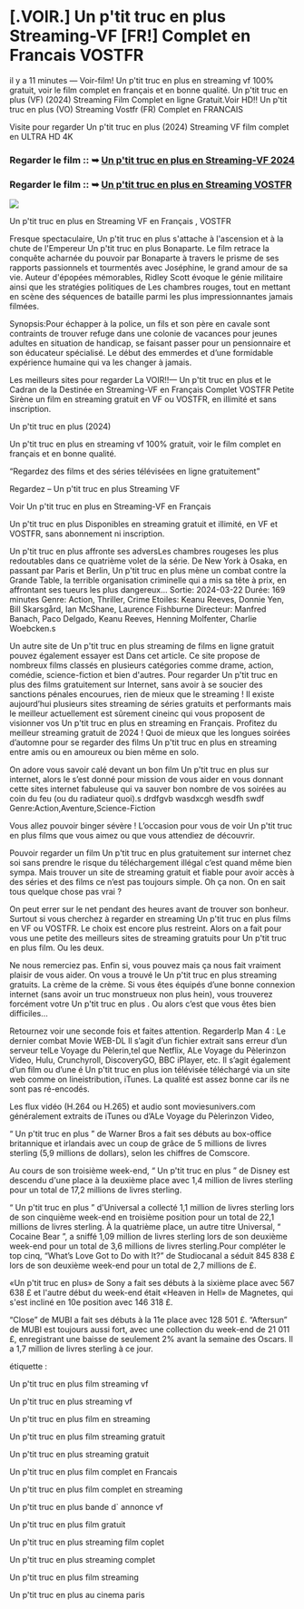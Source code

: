 # [.VOIR.] Un p'tit truc en plus Streaming-VF [FR!] Complet en Francais VOSTFR

il y a 11 minutes — Voir-film! Un p'tit truc en plus en streaming vf 100% gratuit, voir le film complet en français et en bonne qualité. Un p'tit truc en plus (VF) (2024) Streaming Film Complet en ligne Gratuit.Voir HD!! Un p'tit truc en plus (VO) Streaming Vostfr (FR) Complet en FRANCAIS

Visite pour regarder Un p'tit truc en plus (2024) Streaming VF film complet en ULTRA HD 4K

### Regarder le film :: ➥ [Un p'tit truc en plus en Streaming-VF 2024](https://t.co/yyi1il9EMI)

### Regarder le film :: ➥ [Un p'tit truc en plus en Streaming VOSTFR](https://t.co/yyi1il9EMI)

<p dir="auto"><a href="https://t.co/yyi1il9EMI" title="PLAYNOW" rel="nofollow"><img src="https://i.imgur.com/jhNGoEt.gif" style="max-width: 100%;"></a></p>

Un p'tit truc en plus en Streaming VF en Français , VOSTFR

Fresque spectaculaire, Un p'tit truc en plus s'attache à l'ascension et à la chute de l'Empereur Un p'tit truc en plus Bonaparte. Le film retrace la conquête acharnée du pouvoir par Bonaparte à travers le prisme de ses rapports passionnels et tourmentés avec Joséphine, le grand amour de sa vie. Auteur d'épopées mémorables, Ridley Scott évoque le génie militaire ainsi que les stratégies politiques de Les chambres rouges, tout en mettant en scène des séquences de bataille parmi les plus impressionnantes jamais filmées.

Synopsis:Pour échapper à la police, un fils et son père en cavale sont contraints de trouver refuge dans une colonie de vacances pour jeunes adultes en situation de handicap, se faisant passer pour un pensionnaire et son éducateur spécialisé. Le début des emmerdes et d’une formidable expérience humaine qui va les changer à jamais.

Les meilleurs sites pour regarder La VOIR!!— Un p'tit truc en plus et le Cadran de la Destinée en Streaming-VF en Français Complet VOSTFR Petite Sirène un film en streaming gratuit en VF ou VOSTFR, en illimité et sans inscription.

Un p'tit truc en plus (2024)

Un p'tit truc en plus en streaming vf 100% gratuit, voir le film complet en français et en bonne qualité.

“Regardez des films et des séries télévisées en ligne gratuitement”

Regardez – Un p'tit truc en plus Streaming VF

Voir Un p'tit truc en plus en Streaming-VF en Français

Un p'tit truc en plus Disponibles en streaming gratuit et illimité, en VF et VOSTFR, sans abonnement ni inscription.

Un p'tit truc en plus affronte ses adversLes chambres rougeses les plus redoutables dans ce quatrième volet de la série. De New York à Osaka, en passant par Paris et Berlin, Un p'tit truc en plus mène un combat contre la Grande Table, la terrible organisation criminelle qui a mis sa tête à prix, en affrontant ses tueurs les plus dangereux... Sortie: 2024-03-22 Durée: 169 minutes Genre: Action, Thriller, Crime Etoiles: Keanu Reeves, Donnie Yen, Bill Skarsgård, Ian McShane, Laurence Fishburne Directeur: Manfred Banach, Paco Delgado, Keanu Reeves, Henning Molfenter, Charlie Woebcken.s

Un autre site de Un p'tit truc en plus streaming de films en ligne gratuit pouvez également essayer est Dans cet article. Ce site propose de nombreux films classés en plusieurs catégories comme drame, action, comédie, science-fiction et bien d'autres. Pour regarder Un p'tit truc en plus des films gratuitement sur Internet, sans avoir à se soucier des sanctions pénales encourues, rien de mieux que le streaming ! Il existe aujourd’hui plusieurs sites streaming de séries gratuits et performants mais le meilleur actuellement est sûrement cineinc qui vous proposent de visionner vos Un p'tit truc en plus en streaming en Français. Profitez du meilleur streaming gratuit de 2024 ! Quoi de mieux que les longues soirées d’automne pour se regarder des films Un p'tit truc en plus en streaming entre amis ou en amoureux ou bien même en solo.

On adore vous savoir calé devant un bon film Un p'tit truc en plus sur internet, alors le s’est donné pour mission de vous aider en vous donnant cette sites internet fabuleuse qui va sauver bon nombre de vos soirées au coin du feu (ou du radiateur quoi).s drdfgvb wasdxcgh wesdfh swdf Genre:Action,Aventure,Science-Fiction

Vous allez pouvoir binger sévère ! L’occasion pour vous de voir Un p'tit truc en plus films que vous aimez ou que vous attendiez de découvrir.

Pouvoir regarder un film Un p'tit truc en plus gratuitement sur internet chez soi sans prendre le risque du téléchargement illégal c’est quand même bien sympa. Mais trouver un site de streaming gratuit et fiable pour avoir accès à des séries et des films ce n’est pas toujours simple. Oh ça non. On en sait tous quelque chose pas vrai ?

On peut errer sur le net pendant des heures avant de trouver son bonheur. Surtout si vous cherchez à regarder en streaming Un p'tit truc en plus films en VF ou VOSTFR. Le choix est encore plus restreint. Alors on a fait pour vous une petite des meilleurs sites de streaming gratuits pour Un p'tit truc en plus film. Ou les deux.

Ne nous remerciez pas. Enfin si, vous pouvez mais ça nous fait vraiment plaisir de vous aider. On vous a trouvé le Un p'tit truc en plus streaming gratuits. La crème de la crème. Si vous êtes équipés d’une bonne connexion internet (sans avoir un truc monstrueux non plus hein), vous trouverez forcément votre Un p'tit truc en plus . Ou alors c’est que vous êtes bien difficiles…

Retournez voir une seconde fois et faites attention. RegarderIp Man 4 : Le dernier combat Movie WEB-DL Il s’agit d’un fichier extrait sans erreur d’un serveur telLe Voyage du Pèlerin,tel que Netflix, ALe Voyage du Pèlerinzon Video, Hulu, Crunchyroll, DiscoveryGO, BBC iPlayer, etc. Il s’agit également d’un film ou d’une é Un p'tit truc en plus ion télévisée téléchargé via un site web comme on lineistribution, iTunes. La qualité est assez bonne car ils ne sont pas ré-encodés.

Les flux vidéo (H.264 ou H.265) et audio sont moviesunivers.com généralement extraits de iTunes ou d’ALe Voyage du Pèlerinzon Video,

“ Un p'tit truc en plus ” de Warner Bros a fait ses débuts au box-office britannique et irlandais avec un coup de grâce de 5 millions de livres sterling (5,9 millions de dollars), selon les chiffres de Comscore.

Au cours de son troisième week-end, “ Un p'tit truc en plus ” de Disney est descendu d'une place à la deuxième place avec 1,4 million de livres sterling pour un total de 17,2 millions de livres sterling.

“ Un p'tit truc en plus ” d'Universal a collecté 1,1 million de livres sterling lors de son cinquième week-end en troisième position pour un total de 22,1 millions de livres sterling. À la quatrième place, un autre titre Universal, “ Cocaine Bear ”, a sniffé 1,09 million de livres sterling lors de son deuxième week-end pour un total de 3,6 millions de livres sterling.Pour compléter le top cinq, “What’s Love Got to Do with It?” de Studiocanal a séduit 845 838 £ lors de son deuxième week-end pour un total de 2,7 millions de £.

«Un p'tit truc en plus» de Sony a fait ses débuts à la sixième place avec 567 638 £ et l'autre début du week-end était «Heaven in Hell» de Magnetes, qui s'est incliné en 10e position avec 146 318 £.

“Close” de MUBI a fait ses débuts à la 11e place avec 128 501 £. “Aftersun” de MUBI est toujours aussi fort, avec une collection du week-end de 21 011 £, enregistrant une baisse de seulement 2% avant la semaine des Oscars. Il a 1,7 million de livres sterling à ce jour.

étiquette :

Un p'tit truc en plus film streaming vf

Un p'tit truc en plus streaming vf

Un p'tit truc en plus film en streaming

Un p'tit truc en plus film streaming gratuit

Un p'tit truc en plus streaming gratuit

Un p'tit truc en plus film complet en Francais

Un p'tit truc en plus film complet en streaming

Un p'tit truc en plus bande d` annonce vf

Un p'tit truc en plus film gratuit

Un p'tit truc en plus streaming film coplet

Un p'tit truc en plus streaming complet

Un p'tit truc en plus film streaming

Un p'tit truc en plus au cinema paris
